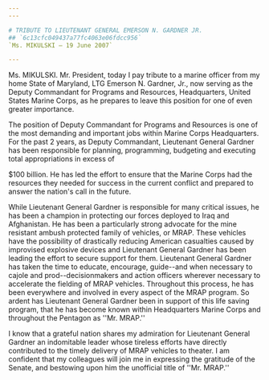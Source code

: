 ```yaml
---
---

# TRIBUTE TO LIEUTENANT GENERAL EMERSON N. GARDNER JR.
## `6c13cfc049437a77fc4063e06fdcc956`
`Ms. MIKULSKI — 19 June 2007`

---
```


 Ms. MIKULSKI. Mr. President, today I pay tribute to a marine 
officer from my home State of Maryland, LTG Emerson N. Gardner, Jr., 
now serving as the Deputy Commandant for Programs and Resources, 
Headquarters, United States Marine Corps, as he prepares to leave this 
position for one of even greater importance.

The position of Deputy Commandant for Programs and Resources is one 
of the most demanding and important jobs within Marine Corps 
Headquarters. For the past 2 years, as Deputy Commandant, Lieutenant 
General Gardner has been responsible for planning, programming, 
budgeting and executing total appropriations in excess of


$100 billion. He has led the effort to ensure that the Marine Corps had 
the resources they needed for success in the current conflict and 
prepared to answer the nation's call in the future.

While Lieutenant General Gardner is responsible for many critical 
issues, he has been a champion in protecting our forces deployed to 
Iraq and Afghanistan. He has been a particularly strong advocate for 
the mine resistant ambush protected family of vehicles, or MRAP. These 
vehicles have the possibility of drastically reducing American 
casualties caused by improvised explosive devices and Lieutenant 
General Gardner has been leading the effort to secure support for them. 
Lieutenant General Gardner has taken the time to educate, encourage, 
guide--and when necessary to cajole and prod--decisionmakers and action 
officers wherever necessary to accelerate the fielding of MRAP 
vehicles. Throughout this process, he has been everywhere and involved 
in every aspect of the MRAP program. So ardent has Lieutenant General 
Gardner been in support of this life saving program, that he has become 
known within Headquarters Marine Corps and throughout the Pentagon as 
''Mr. MRAP.''

I know that a grateful nation shares my admiration for Lieutenant 
General Gardner an indomitable leader whose tireless efforts have 
directly contributed to the timely delivery of MRAP vehicles to 
theater. I am confident that my colleagues will join me in expressing 
the gratitude of the Senate, and bestowing upon him the unofficial 
title of ''Mr. MRAP.''
